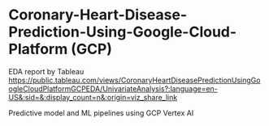 # Coronary-Heart-Disease-Prediction-Using-Google-Cloud-Platform (GCP)
EDA report by Tableau
https://public.tableau.com/views/CoronaryHeartDiseasePredictionUsingGoogleCloudPlatformGCPEDA/UnivariateAnalysis?:language=en-US&:sid=&:display_count=n&:origin=viz_share_link

Predictive model and ML pipelines using GCP Vertex AI
